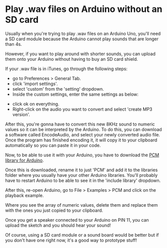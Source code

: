 # Play .wav files on Arduino without an SD card

Usually when you're trying to play .wav files on an Arduino Uno, you'll need a SD card module because the Arduino cannot play sounds that are longer than 4s.

However, if you want to play around with shorter sounds, you can upload them onto your Arduino without having to buy an SD card shield.

If your .wav file is in iTunes, go through the following steps:

* go to Preferences > General Tab.
* click 'import settings'.
* select 'custom' from the 'setting' dropdown.
* Inside the custom settings, enter the same settings as below:

[](http://highlowtech.org/wp-content/uploads/2011/12/iTunes-mp3-settings.png)

* click ok on everything.
* Right-click on the audio you want to convert and select 'create MP3 version'.

After this, you're gonna have to convert this new 8KHz sound to numeric values so it can be interpreted by the Arduino.
To do this, you can download a software called EncodeAudio, and select your newly converted audio file. Once the program has finished encoding it, it will copy it to your clipboard automatically so you can paste it in your code.

Now, to be able to use it with your Arduino, you have to download the [PCM library for Arduino](https://github.com/damellis/PCM/zipball/master).

Once this is downloaded, rename it to just 'PCM' and add it to the libraries folder where you usually have your other Arduino libraries.
You'll probably have to restart Arduino to be able to see it in the 'include library' dropdown.

After this, re-open Arduino, go to File > Examples > PCM and click on the playback example.

Where you see the array of numeric values, delete them and replace them with the ones you just copied to your clipboard.

Once you get a speaker connected to your Arduino on PIN 11, you can upload the sketch and you should hear your sound!

Of course, using a SD card module or a sound board would be better but if you don't have one right now, it's a good way to prototype stuff!
